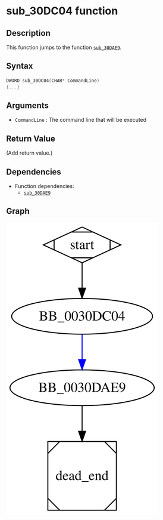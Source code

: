 # sub_30DC04 function

## Description

This function jumps to the function [`sub_30DAE9`](sub_30DAE9.md).

## Syntax

```c
DWORD sub_30DC04(CHAR* CommandLine)
{...}
```

## Arguments

* `CommandLine` : The command line that will be executed

## Return Value

(Add return value.)

## Dependencies

* Function dependencies:
  * [`sub_30DAE9`](sub_30DAE9.md)

## Graph

![sub_30DC04 Graph](../svg/sub_30DC04.svg "sub_30DC04 Graph")

